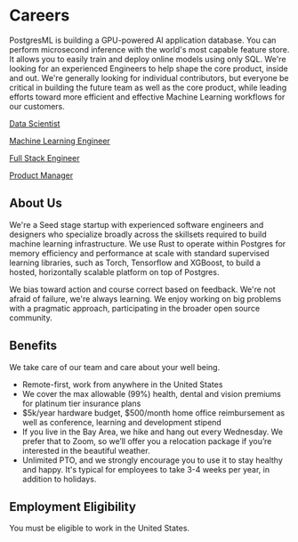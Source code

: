 # Careers

PostgresML is building a GPU-powered AI application database. You can perform microsecond inference with the world's most capable feature store. It allows you to easily train and deploy online models using only SQL. We're looking for an experienced Engineers to help shape the core product, inside and out. We're generally looking for individual contributors, but everyone be critical in building the future team as well as the core product, while leading efforts toward more efficient and effective Machine Learning workflows for our customers.

[Data Scientist](data-scientist)

[Machine Learning Engineer](machine-learning-engineer)

[Full Stack Engineer](full-stack-engineer)

[Product Manager](product-manager)

## About Us

We're a Seed stage startup with experienced software engineers and designers who specialize broadly across the skillsets required to build machine learning infrastructure. We use Rust to operate within Postgres for memory efficiency and performance at scale with standard supervised learning libraries, such as Torch, Tensorflow and XGBoost, to build a hosted, horizontally scalable platform on top of Postgres.

We bias toward action and course correct based on feedback. We're not afraid of failure, we're always learning. We enjoy working on big problems with a pragmatic approach, participating in the broader open source community.

## Benefits

We take care of our team and care about your well being.

* Remote-first, work from anywhere in the United States
* We cover the max allowable (99%) health, dental and vision premiums for platinum tier insurance plans
* $5k/year hardware budget, $500/month home office reimbursement as well as conference, learning and development stipend
* If you live in the Bay Area, we hike and hang out every Wednesday. We prefer that to Zoom, so we’ll offer you a relocation package if you’re interested in the beautiful weather.
* Unlimited PTO, and we strongly encourage you to use it to stay healthy and happy. It's typical for employees to take 3-4 weeks per year, in addition to holidays.

## Employment Eligibility

You must be eligible to work in the United States.
